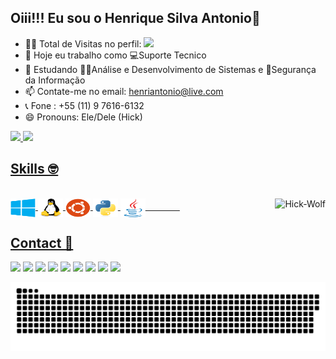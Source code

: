 ## Oiii!!!  Eu sou o Henrique Silva Antonio👋
- 🕵️‍♂️ Total de Visitas no perfil:  <img height="19" src="https://profile-counter.glitch.me/hickwolf/count.svg" />
- 🔭 Hoje eu trabalho como 💻Suporte Tecnico
- 🌱 Estudando 👨‍💻Análise e Desenvolvimento de Sistemas e 🔐Segurança da Informação
- 📫 Contate-me no email: henriantonio@live.com
- 📞 Fone : +55 (11) 9 7616-6132
- 😄 Pronouns: Ele/Dele (Hick)

 <a href="https://github.com/hickwolf">
 <img height="150em" src="https://github-readme-stats.vercel.app/api?username=hickwolf&show_icons=true&theme=tokyonight&include_all_commits=true&count_private=true"/>
 <img height="150em" src="https://github-readme-stats.vercel.app/api/top-langs/?username=hickwolf&layout=compact&show_icons=true&theme=tokyonight"/>


## Skills 🤓
<div style="display: inline_block"><br>
 <img align="center" alt="Hick-Windows" height="30" width="40" src="https://raw.githubusercontent.com/devicons/devicon/master/icons/windows8/windows8-original.svg">
 <img align="center" alt="Hick-Linux" height="30" width="40" src="https://raw.githubusercontent.com/devicons/devicon/master/icons/linux/linux-original.svg">
 <img align="center" alt="Hick-Ubuntu" height="30" width="40" src="https://raw.githubusercontent.com/devicons/devicon/master/icons/ubuntu/ubuntu-plain.svg">
 <img align="center" alt="Hick-Python" height="30" width="40" src="https://raw.githubusercontent.com/devicons/devicon/master/icons/python/python-original.svg">
 <img align="center" alt="Hick-Java" height="30" width="40" src="https://raw.githubusercontent.com/devicons/devicon/master/icons/java/java-original.svg">
&nbsp;&nbsp;&nbsp;&nbsp;&nbsp;&nbsp;&nbsp;&nbsp;&nbsp;&nbsp;&nbsp;&nbsp;&nbsp;
 <img align="right" alt="Hick-Wolf" height="130" src="https://1.bp.blogspot.com/-NXqCRFGz19I/WgipZa6n9gI/AAAAAAAC7Xw/XKSNLBAsOYs3GrvRYiddYKvGUd32Mar7ACLcBGAs/s1600/l12.gif">
</div>

## Contact 📱
<div> 
 <a href="https://www.facebook.com/henrique.silvaantonio/" target="_blank"><img src="https://img.shields.io/badge/Facebook-1877F2?style=for-the-badge&logo=facebook&logoColor=white" target="_blank"></a>
 <a href="https://www.instagram.com/henrique.silvaantonio/" target="_blank"><img src="https://img.shields.io/badge/-Instagram-%23E4405F?style=for-the-badge&logo=instagram&logoColor=white" target="_blank"></a>
<a href="https://chatwith.io/s/henrique-silva-antonio" target="_blank"><img src="https://img.shields.io/badge/WhatsApp-25D366?style=for-the-badge&logo=whatsapp&logoColor=white"></a>
<a href="https://t.me/HickWolf" target="_blank"><img src="https://img.shields.io/badge/Telegram-2CA5E0?style=for-the-badge&logo=telegram&logoColor=white"></a>
 <a href="https://twitter.com/henri_anton" target="_blank"><img src="https://img.shields.io/badge/Twitter-1DA1F2?style=for-the-badge&logo=twitter&logoColor=white" target="_blank"></a>
 <a href="https://www.linkedin.com/in/henriquesilvaantonio/" target="_blank"><img src="https://img.shields.io/badge/-LinkedIn-%230077B5?style=for-the-badge&logo=linkedin&logoColor=white" target="_blank"></a> 
 <a href="https://discord.gg/5X3v9XAr" target="_blank"><img src="https://img.shields.io/badge/Discord-7289DA?style=for-the-badge&logo=discord&logoColor=white" target="_blank"></a> 
 <a href = "mailto:henriantonio@live.com"><img src="https://img.shields.io/badge/Microsoft_Outlook-0078D4?style=for-the-badge&logo=microsoft-outlook&logoColor=white" target="_blank"></a>
 <a href = "mailto:henriantoniosa@gmail.com.br"><img src="https://img.shields.io/badge/Gmail-D14836?style=for-the-badge&logo=gmail&logoColor=white" target="_blank"></a>

   ![Snake animation](https://github.com/hickwolf/hickwolf/blob/output/github-contribution-grid-snake.svg)
 
</div> 

